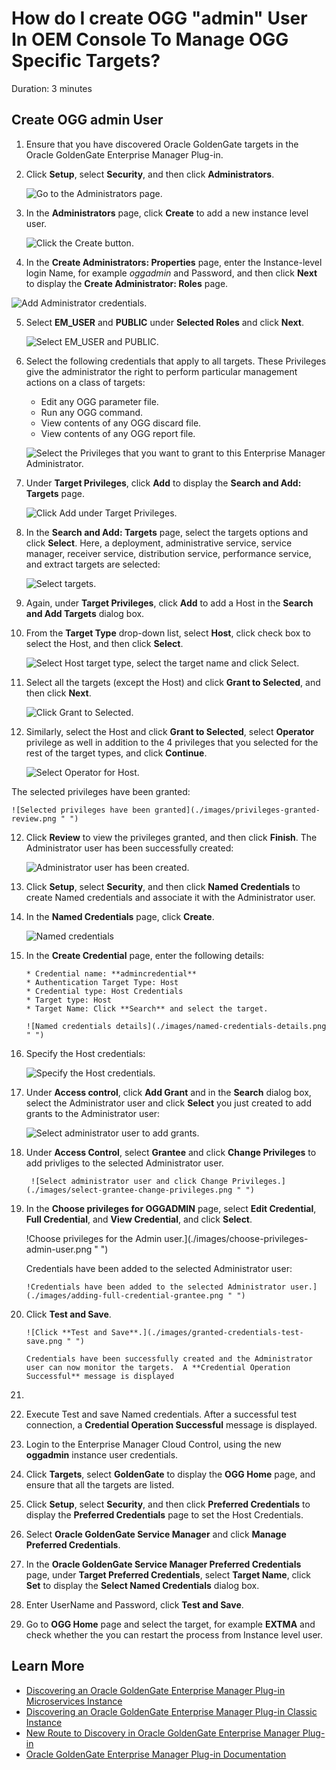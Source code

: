 # How do I create OGG "admin" User In OEM Console To Manage OGG Specific Targets?
Duration: 3 minutes

## Create OGG admin User

1. Ensure that you have discovered Oracle GoldenGate targets in the Oracle GoldenGate Enterprise Manager Plug-in.

2. Click **Setup**, select **Security**, and then click **Administrators**.

    ![Go to the Administrators page.](./images/setup-security-administrators.png " ")

3. In the **Administrators** page, click **Create** to add a new instance level user.

    ![Click the Create button.](./images/administrators-create.png " ")

4. In the **Create Administrators: Properties** page, enter the Instance-level login Name, for example *oggadmin* and Password, and then click **Next** to display the **Create Administrator: Roles** page.

  ![Add Administrator credentials.](./images/enter-admin-name-next.png " ")

5. Select **EM_USER** and **PUBLIC** under **Selected Roles** and click **Next**.

    ![Select EM_USER and PUBLIC.](./images/em-user-public.png " ")


6. Select the following credentials that apply to all targets.  These Privileges give the administrator the right to perform particular management actions on a class of targets:

    * Edit any OGG parameter file.
    * Run any OGG command.  
    * View contents of any OGG discard file.
    * View contents of any OGG report file.

    ![Select the Privileges that you want to grant to this Enterprise Manager Administrator.](./images/select-privileges-applicable-to-all-targets.png " ")

7.  Under **Target Privileges**, click **Add** to display the **Search and Add: Targets** page.

    ![Click Add under Target Privileges.](./images/target-privileges-click-add.png " ")

8. In the **Search and Add: Targets** page, select the targets options and click **Select**. Here, a deployment, administrative service, service manager, receiver service, distribution service, performance service, and extract targets are selected:

    ![Select targets.](./images/search-select-targets.png " ")

9. Again, under **Target Privileges**, click **Add** to add a Host in the **Search and Add Targets** dialog box. 

10. From the **Target Type** drop-down list, select **Host**, click check box to select the Host, and then click **Select**.

    ![Select Host target type, select the target name and click Select.](./images/select-host-target-type-target.png " ")

11. Select all the targets (except the Host) and click **Grant to Selected**, and then click **Next**.

    ![Click Grant to Selected.](./images/select-target-types-grant-to-selected.png " ")

12. Similarly, select the Host and click **Grant to Selected**, select **Operator** privilege as well in addition to the 4 privileges that you selected for the rest of the target types, and click **Continue**.

    ![Select Operator for Host.](./images/host-grant-select-operator-privilege.png " ")

   The selected privileges have been granted:

    ![Selected privileges have been granted](./images/privileges-granted-review.png " ")
   

12. Click **Review** to view the privileges granted, and then click **Finish**. The Administrator user has been successfully created:

    ![Administrator user has been created.](./images/admin-user-successfully-created.png " ")

13. Click **Setup**, select **Security**, and then click **Named Credentials** to create Named credentials and associate it with the Administrator user.

14. In the **Named Credentials** page, click **Create**.

      ![Named credentials](./images/named-credential-create.png " ")

15. In the **Create Credential** page, enter the following details:

        * Credential name: **admincredential**
        * Authentication Target Type: Host
        * Credential type: Host Credentials
        * Target type: Host
        * Target Name: Click **Search** and select the target.

        ![Named credentials details](./images/named-credentials-details.png " ")

16. Specify the Host credentials:

      ![Specify the Host credentials.](./images/specify-host-credentials.png " ")

17. Under **Access control**, click **Add Grant** and in the **Search** dialog box, select the Administrator user and click **Select** you just created to add grants to the Administrator user:

    ![Select administrator user to add grants.](./images/access-control-add-grant-admin-user-select.png " ")

18. Under **Access Control**, select **Grantee** and click **Change Privileges** to add privliges to the selected Administrator user.

         ![Select administrator user and click Change Privileges.](./images/select-grantee-change-privileges.png " ")

19. In the **Choose privileges for OGGADMIN** page, select **Edit Credential**, **Full Credential**, and **View Credential**, and click **Select**.

    !Choose privileges for the Admin user.](./images/choose-privileges-admin-user.png " ")

    Credentials have been added to the selected Administrator user:

        !Credentials have been added to the selected Administrator user.](./images/adding-full-credential-grantee.png " ")
        
20. Click **Test and Save**.

        ![Click **Test and Save**.](./images/granted-credentials-test-save.png " ")

        Credentials have been successfully created and the Administrator user can now monitor the targets.  A **Credential Operation Successful** message is displayed

21. 

18. Execute Test and save Named credentials. After a successful test connection, a **Credential Operation Successful** message is displayed.

13. Login to the Enterprise Manager Cloud Control, using the new **oggadmin** instance user credentials.

12. Click **Targets**, select **GoldenGate** to display the **OGG Home** page, and ensure that all the targets are listed.

13. Click **Setup**, select **Security**, and then click **Preferred Credentials** to display the **Preferred Credentials** page to set the Host Credentials.

14. Select **Oracle GoldenGate Service Manager** and click **Manage Preferred Credentials**.

15.	In the **Oracle GoldenGate Service Manager Preferred Credentials** page, under **Target Preferred Credentials**, select **Target Name**, click **Set** to display the **Select Named Credentials** dialog box.

16. Enter UserName and Password, click **Test and Save**.

17. Go to **OGG Home** page and select the target, for example **EXTMA** and check whether the you can restart the process from Instance level user.




## Learn More

* [Discovering an Oracle GoldenGate Enterprise Manager Plug-in Microservices Instance](https://docs.oracle.com/en/middleware/goldengate/emplugin/13.5.2/empug/discovering-oracle-goldengate-targets-ma-instance.html#GUID-A52B6240-189C-4DAB-A017-6358BBB9813B)
* [Discovering an Oracle GoldenGate Enterprise Manager Plug-in Classic Instance](https://docs.oracle.com/en/middleware/goldengate/emplugin/13.5.2/empug/discovering-oracle-goldengate-targets-classic-instance.html#GUID-DD1E8937-3ADE-40FA-9DE2-B01E5CC20D31)
* [New Route to Discovery in Oracle GoldenGate Enterprise Manager Plug-in](https://blogs.oracle.com/dataintegration/post/new-route-to-discovery-in-oracle-goldengate-enterprise-manager-plug-in-134200)
* [Oracle GoldenGate Enterprise Manager Plug-in Documentation](https://docs.oracle.com/en/middleware/goldengate/emplugin/index.html)
